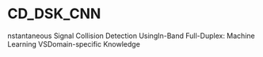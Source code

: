 # CD_DSK_CNN
nstantaneous Signal Collision Detection UsingIn-Band Full-Duplex: Machine Learning VSDomain-specific Knowledge
